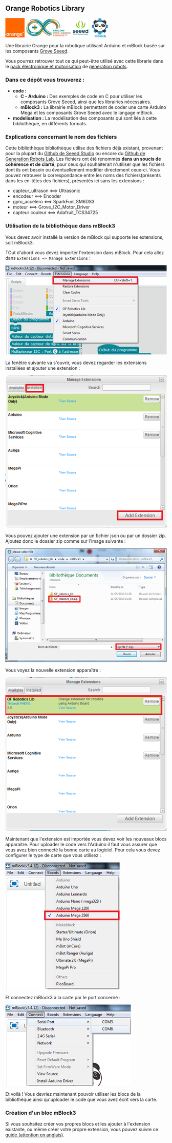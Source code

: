 ## Orange Robotics Library ##

<a href="https://www.orange.fr/portail"><img src="/images/logo_orange.png" alt="Orange" width="60" height="60"></a> <a href="https://www.arduino.cc/"><img src="/images/arduino_logo.png" alt="Arduino" width="141" height="60"></a><a href="http://wiki.seeedstudio.com/"><img src="/images/seeed_logo.png" alt="Grove Seeed" width="60" height="60"></a><a href="https://www.mblock.cc"><img src="/images/mblock_logo.jpg" alt="mBlock" width="60" height="60"></a>

Une librairie Orange pour la robotique utilisant Arduino et mBlock basée sur les composants [Grove Seeed](http://wiki.seeedstudio.com/).

Vous pourrez retrouver tout ce qui peut-être utilisé avec cette librarie dans le [pack électronique et motorisation](https://www.generationrobots.com/fr/403305-pack-electronique-et-motorisation-pour-challenge-rescue-de-la-robocup-junior.html) de [generation robots](https://www.generationrobots.com/fr/).

### Dans ce dépôt vous trouverez : ###
* **code :**
	* **C - Arduino :** Des exemples de code en C pour utiliser les composants Grove Seeed, ainsi que les librairies nécessaires.
	* **mBlock3 :** La librairie mBlock permettant de coder une carte Arduino Mega et les composants Grove Seeed avec le langage mBlock.
* **modelisation :** La modélisation des composants qui sont liés à cette bibliothèque, en différents formats.

### Explications concernant le nom des fichiers ###

Cette bibliothèque bibliothèque utilise des fichiers déjà existant, provenant pour la plupart du [Github de Seeed Studio](https://github.com/Seeed-Studio/) ou encore du [Github de Generation Robots Lab](https://github.com/generationrobots-lab). Les fichiers ont été renommés **dans un soucis de cohérence et de clarté**, pour ceux qui souhaiterait n'utiliser que les fichiers dont ils ont besoin ou éventuellement modifier directement ceux-ci.
Vous pouvez retrouver la correspondance entre les noms des fichiers(présents dans les en-têtes des fichiers), présentés ici sans les extensions :

* capteur_ultrason <==> Ultrasonic
* encodeur <==> Encoder
* gyro_accelero <==> SparkFunLSM6DS3
* moteur <==> Grove\_I2C\_Motor_Driver
* capteur couleur <==> Adafruit_TCS34725

### Utilisation de la bibliothèque dans mBlock3 ###

Vous devez avoir installé la version de mBlock qui supporte les extensions, soit mBlock3.

TOut d'abord vous devez importer l'extension dans mBlock. Pour cela allez dans
`Extensions => Manage Extensions` :

![extension1](/images/mblock_extension1.png)

La fenêtre suivante va s'ouvrir, vous devez regarder les extensions installées et ajouter une extension :

![extension2](/images/mblock_extension2.png)

Vous pouvez ajouter une extension par un fichier json ou par un dossier zip. Ajoutez donc le dossier zip comme sur l'image suivante :

![extension3](/images/mblock_extension3.png)

Vous voyez la nouvelle extension apparaître :

![extension4](/images/mblock_extension4.png)

Maintenant que l'extension est importée vous devez voir les nouveaux blocs apparaitre. Pour uploader le code vers l'Arduino il faut vous assurer que vous avez bien connecté la bonne carte au logiciel. Pour cela vous devez configurer le type de carte que vous utilisez :

![extension5](/images/mblock_extension5.png)

Et connectez mBlock3 à la carte par le port concerné :

![extension6](/images/mblock_extension6.png)

Et voilà ! Vous devriez maintenant pouvoir utiliser les blocs de la bibliothèque ainsi qu'uploader le code que vous avez écrit vers la carte.

### Création d'un bloc mBlock3 ###

Si vous souhaitez créer vos propres blocs et les ajouter à l'extension existante, ou même créer votre propre extension, vous pouvez suivre ce [guide (attention en anglais)](https://github.com/CodeRoomPessac/OF_robotics_lib/wiki/mblock_extension_guide).